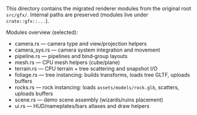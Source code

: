 This directory contains the migrated renderer modules from the original root `src/gfx/`.
Internal paths are preserved (modules live under `crate::gfx::...`).

Modules overview (selected):
- camera.rs — camera type and view/projection helpers
- camera_sys.rs — camera system integration and movement
- pipeline.rs — pipelines and bind‑group layouts
- mesh.rs — CPU mesh helpers (cube/plane)
- terrain.rs — CPU terrain + tree scattering and snapshot I/O
- foliage.rs — tree instancing: builds transforms, loads tree GLTF, uploads buffers
- rocks.rs — rock instancing: loads `assets/models/rock.glb`, scatters, uploads buffers
- scene.rs — demo scene assembly (wizards/ruins placement)
- ui.rs — HUD/nameplates/bars atlases and draw helpers
